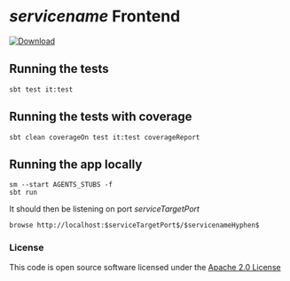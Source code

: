 # $servicename$ Frontend

[ ![Download](https://api.bintray.com/packages/hmrc/releases/$servicenameHyphen$-frontend/images/download.svg) ](https://bintray.com/hmrc/releases/$servicenameHyphen$-frontend/_latestVersion)

## Running the tests

    sbt test it:test

## Running the tests with coverage

    sbt clean coverageOn test it:test coverageReport

## Running the app locally

    sm --start AGENTS_STUBS -f
    sbt run

It should then be listening on port $serviceTargetPort$

    browse http://localhost:$serviceTargetPort$/$servicenameHyphen$

### License


This code is open source software licensed under the [Apache 2.0 License]("http://www.apache.org/licenses/LICENSE-2.0.html")
